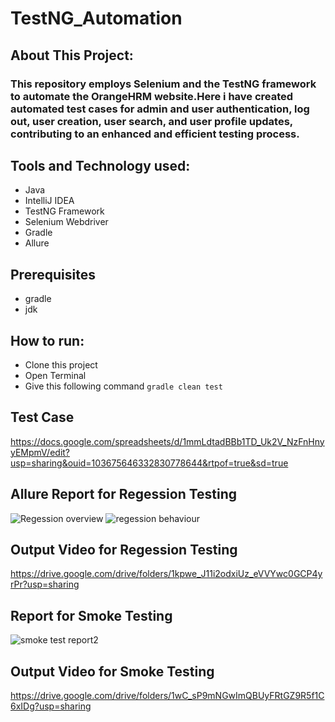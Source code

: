 # TestNG_Automation

## About This Project:
### This repository employs Selenium and the TestNG framework to automate the OrangeHRM website.Here i have created automated test cases for admin and user authentication, log out, user creation, user search, and user profile updates, contributing to an enhanced and efficient testing process.

## Tools and Technology used:
- Java
- IntelliJ IDEA
- TestNG Framework
- Selenium Webdriver
- Gradle
- Allure

## Prerequisites
- gradle
- jdk

## How to run:
 - Clone this project
 - Open Terminal
 - Give this following command ```gradle clean test```

 ## Test Case
 https://docs.google.com/spreadsheets/d/1mmLdtadBBb1TD_Uk2V_NzFnHnyyEMpmV/edit?usp=sharing&ouid=103675646332830778644&rtpof=true&sd=true

 ## Allure Report for Regession Testing
 ![Regession overview](https://github.com/fahmidasultana14/TestNG_Automation/assets/101444545/f5e71fe5-2731-4a78-b399-712041320d34)
 ![regession behaviour](https://github.com/fahmidasultana14/TestNG_Automation/assets/101444545/0303efbb-46bb-4684-895c-90ecfaa5e6ab)


 ## Output Video for Regession Testing
 https://drive.google.com/drive/folders/1kpwe_J11i2odxiUz_eVVYwc0GCP4yrPr?usp=sharing

 ## Report for Smoke Testing
 ![smoke test report2](https://github.com/fahmidasultana14/TestNG_Automation/assets/101444545/23383ea9-8c61-4c8f-910a-f1ddc9172d76)

 ## Output Video for Smoke Testing
 https://drive.google.com/drive/folders/1wC_sP9mNGwImQBUyFRtGZ9R5f1C6xIDg?usp=sharing




